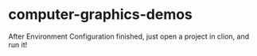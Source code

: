 # computer-graphics-demos

After Environment Configuration finished, just open a project in clion, and run it!
